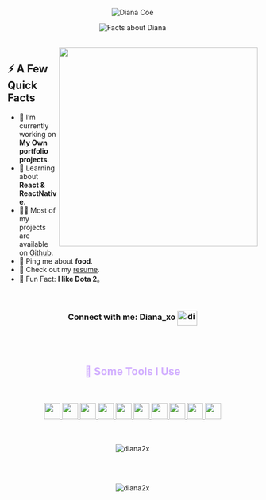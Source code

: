 <p align="center">
  <img src="https://readme-typing-svg.demolab.com?font=Space+Mono&size=35&duration=1&pause=1&color=D2AFFF&center=true&repeat=false&random=false&width=435&lines=Diana+Coe" alt="Diana Coe" />
 </p>
 
<p align="center">
  <img src="https://readme-typing-svg.demolab.com?font=Space+Mono&pause=500&color=D2AFFF&center=true&vCenter=true&random=false&width=435&lines=Learning+Full-stack+web+and+App;Always+Learning+new+things;I+enjoy+UI%2FUX+design;Twice+enjoyer!" alt="Facts about Diana" />
 </p>
 <br/>

 <img align="right" width="400px" src="https://static.zerochan.net/Sailor.Saturn.full.3132220.gif" />
<h2>⚡️ A Few Quick Facts</h2>
<ul>
<li>🔭 I’m currently working on <strong>My Own portfolio projects</strong>.</li>
<li>🧐 Learning about <strong>React & ReactNative.</strong></li>
<li>👨‍💻 Most of my projects are available on <a href="https://github.com/Diana2x">Github</a>.</li>
<li>💬 Ping me about <strong>food</strong>.</li>
<li>📙 Check out my <a href="#">resume</a>.</li>
<li>🎉 Fun Fact: <strong>I like Dota 2</strong>。</li>
</ul>

<br/>

 <h3 align="center"> Connect with me: Diana_xo 
  <img align="center" src="https://raw.githubusercontent.com/rahuldkjain/github-profile-readme-generator/master/src/images/icons/Social/discord.svg" alt="diana_xo" height="30" width="40" />
</h3>

 <br/>
 <br/>
 
 <h2 align="center" style="color:#D2AFFF;">🚀 Some Tools I Use</h2>
 <br/>
 <br/>
 <div align="center">
<a href= https://github.com/?tab=repositories&q=&type=&language=html&sort= > <img width ='32px' height='32px' src ='https://raw.githubusercontent.com/rahulbanerjee26/githubAboutMeGenerator/main/icons/html.svg'> </a>
<a href= https://github.com/?tab=repositories&q=&type=&language=css&sort= > <img width ='32px' height='32px' src ='https://raw.githubusercontent.com/rahulbanerjee26/githubAboutMeGenerator/main/icons/css.svg'> </a>
<a href= https://github.com/?tab=repositories&q=&type=&language=sass&sort= > <img width ='32px' height='32px' src ='https://raw.githubusercontent.com/rahulbanerjee26/githubAboutMeGenerator/main/icons/sass.svg'> </a>
<a href= https://github.com/?tab=repositories&q=&type=&language=tailwind&sort= > <img width ='32px' height='32px' src ='https://raw.githubusercontent.com/rahulbanerjee26/githubAboutMeGenerator/main/icons/tailwind.svg'> </a>
<a href= https://github.com/?tab=repositories&q=&type=&language=javascript&sort= > <img width ='32px' height='32px' src ='https://raw.githubusercontent.com/rahulbanerjee26/githubAboutMeGenerator/main/icons/javascript.svg'> </a>
<a href= https://github.com/?tab=repositories&q=&type=&language=nodejs&sort= > <img width ='32px' height='32px' src ='https://raw.githubusercontent.com/rahulbanerjee26/githubAboutMeGenerator/main/icons/nodejs.svg'> </a>
<a href= https://github.com/?tab=repositories&q=&type=&language=reactjs&sort= > <img width ='32px' height='32px' src ='https://raw.githubusercontent.com/rahulbanerjee26/githubAboutMeGenerator/main/icons/reactjs.svg'> </a>
<a href= https://github.com/?tab=repositories&q=&type=&language=java&sort= > <img width ='32px' height='32px' src ='https://raw.githubusercontent.com/rahulbanerjee26/githubAboutMeGenerator/main/icons/java.svg'> </a>
<a href= https://github.com/?tab=repositories&q=&type=&language=mongodb&sort= > <img width ='32px' height='32px' src ='https://raw.githubusercontent.com/rahulbanerjee26/githubAboutMeGenerator/main/icons/mongodb.svg'> </a>
<a href= https://github.com/?tab=repositories&q=&type=&language=mysql&sort= > <img width ='32px' height='32px' src ='https://raw.githubusercontent.com/rahulbanerjee26/githubAboutMeGenerator/main/icons/mysql.svg'> </a>
</div>

 <br/>
 <br/>

 <p align="center"><img align="center" src="https://github-readme-stats.vercel.app/api/top-langs?username=diana2x&show_icons=true&locale=en&layout=compact" alt="diana2x" /></p>

 <br/>
 <br/>
 
 <p align="center"><img align="center" src="https://github-readme-streak-stats.herokuapp.com/?user=diana2x&" alt="diana2x" /></p>
